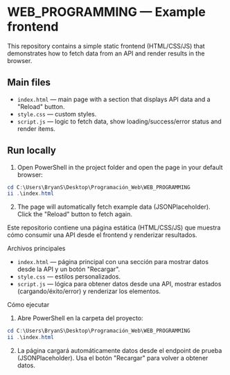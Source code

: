 # WEB_PROGRAMMING — Example frontend

This repository contains a simple static frontend (HTML/CSS/JS) that demonstrates how to fetch data from an API and render results in the browser.

## Main files
- `index.html` — main page with a section that displays API data and a "Reload" button.
- `style.css` — custom styles.
- `script.js` — logic to fetch data, show loading/success/error status and render items.

## Run locally
1. Open PowerShell in the project folder and open the page in your default browser:

```powershell
cd C:\Users\BryanS\Desktop\Programación_Web\WEB_PROGRAMMING
ii .\index.html
```

2. The page will automatically fetch example data (JSONPlaceholder). Click the "Reload" button to fetch again.


Este repositorio contiene una página estática (HTML/CSS/JS) que muestra cómo consumir una API desde el frontend y renderizar resultados.

Archivos principales
- `index.html` — página principal con una sección para mostrar datos desde la API y un botón "Recargar".
- `style.css` — estilos personalizados.
- `script.js` — lógica para obtener datos desde una API, mostrar estados (cargando/éxito/error) y renderizar los elementos.

Cómo ejecutar
1. Abre PowerShell en la carpeta del proyecto:

```powershell
cd C:\Users\BryanS\Desktop\Programación_Web\WEB_PROGRAMMING
ii .\index.html
```

2. La página cargará automáticamente datos desde el endpoint de prueba (JSONPlaceholder). Usa el botón "Recargar" para volver a obtener datos.

